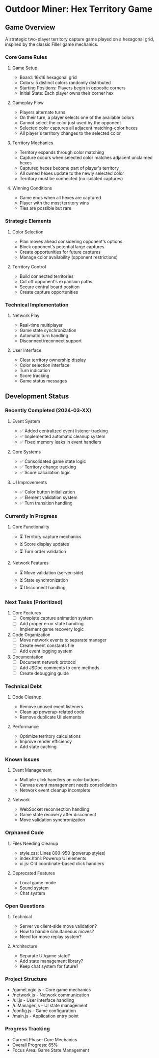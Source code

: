 # Outdoor Miner: Hex Territory Game

## Game Overview
A strategic two-player territory capture game played on a hexagonal grid, inspired by the classic Filler game mechanics.

### Core Game Rules
1. Game Setup
   - Board: 16x16 hexagonal grid
   - Colors: 5 distinct colors randomly distributed
   - Starting Positions: Players begin in opposite corners
   - Initial State: Each player owns their corner hex

2. Gameplay Flow
   - Players alternate turns
   - On their turn, a player selects one of the available colors
   - Cannot select the color just used by the opponent
   - Selected color captures all adjacent matching-color hexes
   - All player's territory changes to the selected color

3. Territory Mechanics
   - Territory expands through color matching
   - Capture occurs when selected color matches adjacent unclaimed hexes
   - Captured hexes become part of player's territory
   - All owned hexes update to the newly selected color
   - Territory must be connected (no isolated captures)

4. Winning Conditions
   - Game ends when all hexes are captured
   - Player with the most territory wins
   - Ties are possible but rare

### Strategic Elements
1. Color Selection
   - Plan moves ahead considering opponent's options
   - Block opponent's potential large captures
   - Create opportunities for future captures
   - Manage color availability (opponent restrictions)

2. Territory Control
   - Build connected territories
   - Cut off opponent's expansion paths
   - Secure central board position
   - Create capture opportunities

### Technical Implementation
1. Network Play
   - Real-time multiplayer
   - Game state synchronization
   - Automatic turn handling
   - Disconnect/reconnect support

2. User Interface
   - Clear territory ownership display
   - Color selection interface
   - Turn indication
   - Score tracking
   - Game status messages

## Development Status

### Recently Completed (2024-03-XX)
1. Event System
   - ✅ Added centralized event listener tracking
   - ✅ Implemented automatic cleanup system
   - ✅ Fixed memory leaks in event handlers

2. Core Systems
   - ✅ Consolidated game state logic
   - ✅ Territory change tracking
   - ✅ Score calculation logic

3. UI Improvements
   - ✅ Color button initialization
   - ✅ Element validation system
   - ✅ Turn transition handling

### Currently In Progress
1. Core Functionality
   - ⏳ Territory capture mechanics
   - ⏳ Score display updates
   - ⏳ Turn order validation

2. Network Features
   - ⏳ Move validation (server-side)
   - ⏳ State synchronization
   - ⏳ Disconnect handling

### Next Tasks (Prioritized)
1. Core Features
   - [ ] Complete capture animation system
   - [ ] Add proper error state handling
   - [ ] Implement game recovery logic

2. Code Organization
   - [ ] Move network events to separate manager
   - [ ] Create event constants file
   - [ ] Add event logging system

3. Documentation
   - [ ] Document network protocol
   - [ ] Add JSDoc comments to core methods
   - [ ] Create debugging guide

### Technical Debt
1. Code Cleanup
   - Remove unused event listeners
   - Clean up powerup-related code
   - Remove duplicate UI elements

2. Performance
   - Optimize territory calculations
   - Improve render efficiency
   - Add state caching

### Known Issues
1. Event Management
   - Multiple click handlers on color buttons
   - Canvas event management needs consolidation
   - Network event cleanup incomplete

2. Network
   - WebSocket reconnection handling
   - Game state recovery after disconnect
   - Move validation synchronization

### Orphaned Code
1. Files Needing Cleanup
   - style.css: Lines 800-950 (powerup styles)
   - index.html: Powerup UI elements
   - ui.js: Old coordinate-based click handlers

2. Deprecated Features
   - Local game mode
   - Sound system
   - Chat system

### Open Questions
1. Technical
   - Server vs client-side move validation?
   - How to handle simultaneous moves?
   - Need for move replay system?

2. Architecture
   - Separate UI/game state?
   - Add state management library?
   - Keep chat system for future?

### Project Structure
- /gameLogic.js - Core game mechanics
- /network.js - Network communication
- /ui.js - User interface handling
- /uiManager.js - UI state management
- /config.js - Game configuration
- /main.js - Application entry point

### Progress Tracking
- Current Phase: Core Mechanics
- Overall Progress: 65%
- Focus Area: Game State Management
